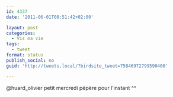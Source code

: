 ```yaml
---
id: 4337
date: '2011-06-01T08:51:42+02:00'

layout: post
categories:
  - Vis ma vie
tags:
  - tweet
format: status
publish_social: no
guid: 'http://tweets.local/?birdsite_tweet=75846972799590400'

---
```


@huard\_olivier petit mercredi pépère pour l’instant ^^